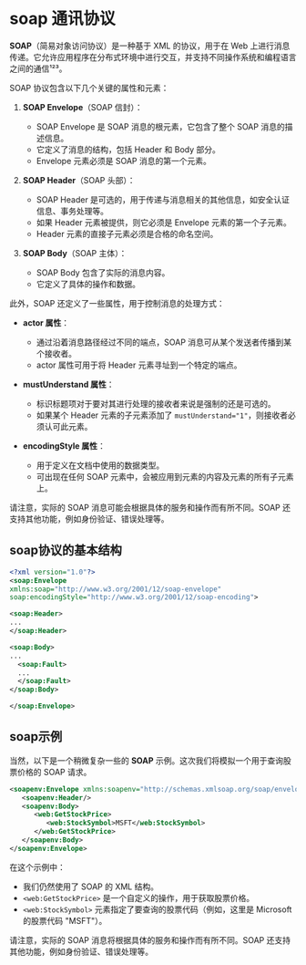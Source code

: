 # soap 通讯协议

**SOAP**（简易对象访问协议）是一种基于 XML 的协议，用于在 Web 上进行消息传递。它允许应用程序在分布式环境中进行交互，并支持不同操作系统和编程语言之间的通信¹²³。

SOAP 协议包含以下几个关键的属性和元素：

1. **SOAP Envelope**（SOAP 信封）：
   - SOAP Envelope 是 SOAP 消息的根元素，它包含了整个 SOAP 消息的描述信息。
   - 它定义了消息的结构，包括 Header 和 Body 部分。
   - Envelope 元素必须是 SOAP 消息的第一个元素。

2. **SOAP Header**（SOAP 头部）：
   - SOAP Header 是可选的，用于传递与消息相关的其他信息，如安全认证信息、事务处理等。
   - 如果 Header 元素被提供，则它必须是 Envelope 元素的第一个子元素。
   - Header 元素的直接子元素必须是合格的命名空间。

3. **SOAP Body**（SOAP 主体）：
   - SOAP Body 包含了实际的消息内容。
   - 它定义了具体的操作和数据。

此外，SOAP 还定义了一些属性，用于控制消息的处理方式：

- **actor 属性**：
  - 通过沿着消息路径经过不同的端点，SOAP 消息可从某个发送者传播到某个接收者。
  - actor 属性可用于将 Header 元素寻址到一个特定的端点。

- **mustUnderstand 属性**：
  - 标识标题项对于要对其进行处理的接收者来说是强制的还是可选的。
  - 如果某个 Header 元素的子元素添加了 `mustUnderstand="1"`，则接收者必须认可此元素。

- **encodingStyle 属性**：
  - 用于定义在文档中使用的数据类型。
  - 可出现在任何 SOAP 元素中，会被应用到元素的内容及元素的所有子元素上。

请注意，实际的 SOAP 消息可能会根据具体的服务和操作而有所不同。SOAP 还支持其他功能，例如身份验证、错误处理等。

## soap协议的基本结构
```xml
<?xml version="1.0"?>
<soap:Envelope
xmlns:soap="http://www.w3.org/2001/12/soap-envelope"
soap:encodingStyle="http://www.w3.org/2001/12/soap-encoding">

<soap:Header>
...
</soap:Header>

<soap:Body>
...
  <soap:Fault>
  ...
  </soap:Fault>
</soap:Body>

</soap:Envelope>
```

## soap示例
当然，以下是一个稍微复杂一些的 **SOAP** 示例。这次我们将模拟一个用于查询股票价格的 SOAP 请求。

```xml
<soapenv:Envelope xmlns:soapenv="http://schemas.xmlsoap.org/soap/envelope/" xmlns:web="http://www.example.com/stockservice">
   <soapenv:Header/>
   <soapenv:Body>
      <web:GetStockPrice>
         <web:StockSymbol>MSFT</web:StockSymbol>
      </web:GetStockPrice>
   </soapenv:Body>
</soapenv:Envelope>
```

在这个示例中：
- 我们仍然使用了 SOAP 的 XML 结构。
- `<web:GetStockPrice>` 是一个自定义的操作，用于获取股票价格。
- `<web:StockSymbol>` 元素指定了要查询的股票代码（例如，这里是 Microsoft 的股票代码 "MSFT"）。

请注意，实际的 SOAP 消息将根据具体的服务和操作而有所不同。SOAP 还支持其他功能，例如身份验证、错误处理等。